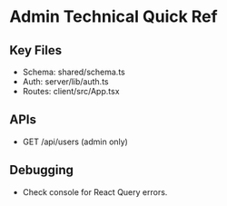 # Admin Technical Quick Ref

## Key Files
- Schema: shared/schema.ts
- Auth: server/lib/auth.ts
- Routes: client/src/App.tsx

## APIs
- GET /api/users (admin only)

## Debugging
- Check console for React Query errors.
